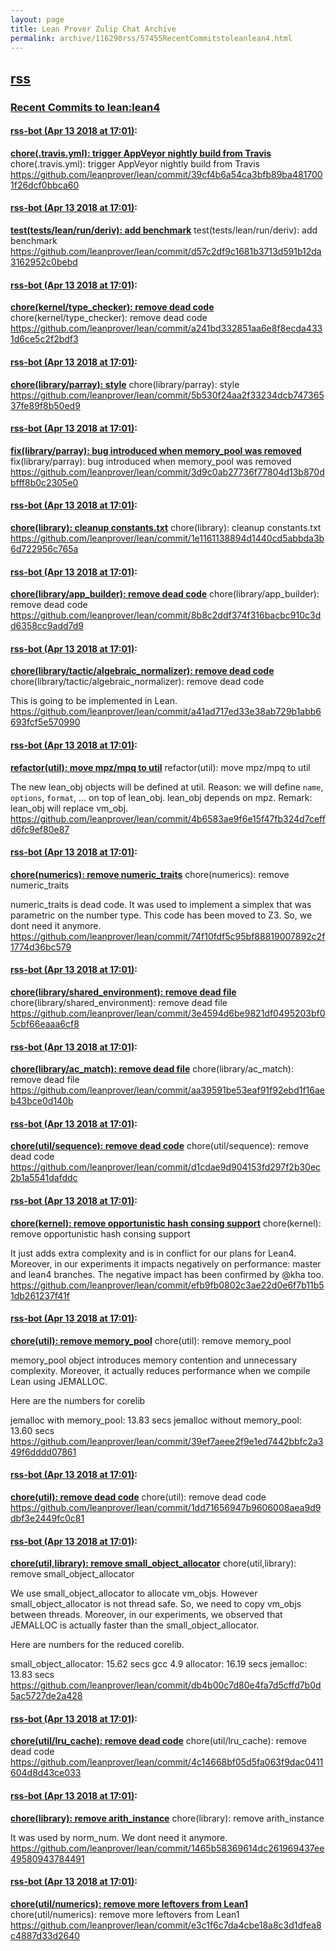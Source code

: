 ```yaml
---
layout: page
title: Lean Prover Zulip Chat Archive 
permalink: archive/116290rss/57455RecentCommitstoleanlean4.html
---
```


## [rss](index.html)
### [Recent Commits to lean:lean4](57455RecentCommitstoleanlean4.html)

#### [rss-bot (Apr 13 2018 at 17:01)](https://leanprover.zulipchat.com/#narrow/stream/116290-rss/topic/Recent%20Commits%20to%20lean%3Alean4/near/125037471):
**[chore(.travis.yml): trigger AppVeyor nightly build from Travis](https://github.com/leanprover/lean/commit/39cf4b6a54ca3bfb89ba4817001f26dcf0bbca60)**
chore(.travis.yml): trigger AppVeyor nightly build from Travis
https://github.com/leanprover/lean/commit/39cf4b6a54ca3bfb89ba4817001f26dcf0bbca60

#### [rss-bot (Apr 13 2018 at 17:01)](https://leanprover.zulipchat.com/#narrow/stream/116290-rss/topic/Recent%20Commits%20to%20lean%3Alean4/near/125037472):
**[test(tests/lean/run/deriv): add benchmark](https://github.com/leanprover/lean/commit/d57c2df9c1681b3713d591b12da3162952c0bebd)**
test(tests/lean/run/deriv): add benchmark
https://github.com/leanprover/lean/commit/d57c2df9c1681b3713d591b12da3162952c0bebd

#### [rss-bot (Apr 13 2018 at 17:01)](https://leanprover.zulipchat.com/#narrow/stream/116290-rss/topic/Recent%20Commits%20to%20lean%3Alean4/near/125037473):
**[chore(kernel/type_checker): remove dead code](https://github.com/leanprover/lean/commit/a241bd332851aa6e8f8ecda4331d6ce5c2f2bdf3)**
chore(kernel/type_checker): remove dead code
https://github.com/leanprover/lean/commit/a241bd332851aa6e8f8ecda4331d6ce5c2f2bdf3

#### [rss-bot (Apr 13 2018 at 17:01)](https://leanprover.zulipchat.com/#narrow/stream/116290-rss/topic/Recent%20Commits%20to%20lean%3Alean4/near/125037474):
**[chore(library/parray): style](https://github.com/leanprover/lean/commit/5b530f24aa2f33234dcb74736537fe89f8b50ed9)**
chore(library/parray): style
https://github.com/leanprover/lean/commit/5b530f24aa2f33234dcb74736537fe89f8b50ed9

#### [rss-bot (Apr 13 2018 at 17:01)](https://leanprover.zulipchat.com/#narrow/stream/116290-rss/topic/Recent%20Commits%20to%20lean%3Alean4/near/125037475):
**[fix(library/parray): bug introduced when memory_pool was removed](https://github.com/leanprover/lean/commit/3d9c0ab27736f77804d13b870dbfff8b0c2305e0)**
fix(library/parray): bug introduced when memory_pool was removed
https://github.com/leanprover/lean/commit/3d9c0ab27736f77804d13b870dbfff8b0c2305e0

#### [rss-bot (Apr 13 2018 at 17:01)](https://leanprover.zulipchat.com/#narrow/stream/116290-rss/topic/Recent%20Commits%20to%20lean%3Alean4/near/125037476):
**[chore(library): cleanup constants.txt](https://github.com/leanprover/lean/commit/1e1161138894d1440cd5abbda3b6d722956c765a)**
chore(library): cleanup constants.txt
https://github.com/leanprover/lean/commit/1e1161138894d1440cd5abbda3b6d722956c765a

#### [rss-bot (Apr 13 2018 at 17:01)](https://leanprover.zulipchat.com/#narrow/stream/116290-rss/topic/Recent%20Commits%20to%20lean%3Alean4/near/125037477):
**[chore(library/app_builder): remove dead code](https://github.com/leanprover/lean/commit/8b8c2ddf374f316bacbc910c3dd6358cc9add7d9)**
chore(library/app_builder): remove dead code
https://github.com/leanprover/lean/commit/8b8c2ddf374f316bacbc910c3dd6358cc9add7d9

#### [rss-bot (Apr 13 2018 at 17:01)](https://leanprover.zulipchat.com/#narrow/stream/116290-rss/topic/Recent%20Commits%20to%20lean%3Alean4/near/125037478):
**[chore(library/tactic/algebraic_normalizer): remove dead code](https://github.com/leanprover/lean/commit/a41ad717ed33e38ab729b1abb6693fcf5e570990)**
chore(library/tactic/algebraic_normalizer): remove dead code

This is going to be implemented in Lean.
https://github.com/leanprover/lean/commit/a41ad717ed33e38ab729b1abb6693fcf5e570990

#### [rss-bot (Apr 13 2018 at 17:01)](https://leanprover.zulipchat.com/#narrow/stream/116290-rss/topic/Recent%20Commits%20to%20lean%3Alean4/near/125037479):
**[refactor(util): move mpz/mpq to util](https://github.com/leanprover/lean/commit/4b6583ae9f6e15f47fb324d7ceffd6fc9ef80e87)**
refactor(util): move mpz/mpq to util

The new lean_obj objects will be defined at util.
Reason: we will define `name`, `options`, `format`, ... on top of lean_obj.
lean_obj depends on mpz.
Remark: lean_obj will replace vm_obj.
https://github.com/leanprover/lean/commit/4b6583ae9f6e15f47fb324d7ceffd6fc9ef80e87

#### [rss-bot (Apr 13 2018 at 17:01)](https://leanprover.zulipchat.com/#narrow/stream/116290-rss/topic/Recent%20Commits%20to%20lean%3Alean4/near/125037480):
**[chore(numerics): remove numeric_traits](https://github.com/leanprover/lean/commit/74f10fdf5c95bf88819007892c2f1774d36bc579)**
chore(numerics): remove numeric_traits

numeric_traits is dead code. It was used to implement a simplex that was
parametric on the number type. This code has been moved to Z3.
So, we dont need it anymore.
https://github.com/leanprover/lean/commit/74f10fdf5c95bf88819007892c2f1774d36bc579

#### [rss-bot (Apr 13 2018 at 17:01)](https://leanprover.zulipchat.com/#narrow/stream/116290-rss/topic/Recent%20Commits%20to%20lean%3Alean4/near/125037481):
**[chore(library/shared_environment): remove dead file](https://github.com/leanprover/lean/commit/3e4594d6be9821df0495203bf05cbf66eaaa6cf8)**
chore(library/shared_environment): remove dead file
https://github.com/leanprover/lean/commit/3e4594d6be9821df0495203bf05cbf66eaaa6cf8

#### [rss-bot (Apr 13 2018 at 17:01)](https://leanprover.zulipchat.com/#narrow/stream/116290-rss/topic/Recent%20Commits%20to%20lean%3Alean4/near/125037482):
**[chore(library/ac_match): remove dead file](https://github.com/leanprover/lean/commit/aa39591be53eaf91f92ebd1f16aeb43bce0d140b)**
chore(library/ac_match): remove dead file
https://github.com/leanprover/lean/commit/aa39591be53eaf91f92ebd1f16aeb43bce0d140b

#### [rss-bot (Apr 13 2018 at 17:01)](https://leanprover.zulipchat.com/#narrow/stream/116290-rss/topic/Recent%20Commits%20to%20lean%3Alean4/near/125037483):
**[chore(util/sequence): remove dead code](https://github.com/leanprover/lean/commit/d1cdae9d904153fd297f2b30ec2b1a5541dafddc)**
chore(util/sequence): remove dead code
https://github.com/leanprover/lean/commit/d1cdae9d904153fd297f2b30ec2b1a5541dafddc

#### [rss-bot (Apr 13 2018 at 17:01)](https://leanprover.zulipchat.com/#narrow/stream/116290-rss/topic/Recent%20Commits%20to%20lean%3Alean4/near/125037484):
**[chore(kernel): remove opportunistic hash consing support](https://github.com/leanprover/lean/commit/efb9fb0802c3ae22d0e6f7b11b51db261237f41f)**
chore(kernel): remove opportunistic hash consing support

It just adds extra complexity and is in conflict for our plans for
Lean4. Moreover, in our experiments it impacts negatively on
performance: master and lean4 branches. The negative impact has been
confirmed by @kha too.
https://github.com/leanprover/lean/commit/efb9fb0802c3ae22d0e6f7b11b51db261237f41f

#### [rss-bot (Apr 13 2018 at 17:01)](https://leanprover.zulipchat.com/#narrow/stream/116290-rss/topic/Recent%20Commits%20to%20lean%3Alean4/near/125037485):
**[chore(util): remove memory_pool](https://github.com/leanprover/lean/commit/39ef7aeee2f9e1ed7442bbfc2a349f6dddd07861)**
chore(util): remove memory_pool

memory_pool object introduces memory contention and unnecessary
complexity. Moreover, it actually reduces performance when we compile
Lean using JEMALLOC.

Here are the numbers for corelib

jemalloc with memory_pool:    13.83 secs
jemalloc without memory_pool: 13.60 secs
https://github.com/leanprover/lean/commit/39ef7aeee2f9e1ed7442bbfc2a349f6dddd07861

#### [rss-bot (Apr 13 2018 at 17:01)](https://leanprover.zulipchat.com/#narrow/stream/116290-rss/topic/Recent%20Commits%20to%20lean%3Alean4/near/125037486):
**[chore(util): remove dead code](https://github.com/leanprover/lean/commit/1dd71656947b9606008aea9d9dbf3e2449fc0c81)**
chore(util): remove dead code
https://github.com/leanprover/lean/commit/1dd71656947b9606008aea9d9dbf3e2449fc0c81

#### [rss-bot (Apr 13 2018 at 17:01)](https://leanprover.zulipchat.com/#narrow/stream/116290-rss/topic/Recent%20Commits%20to%20lean%3Alean4/near/125037487):
**[chore(util,library): remove small_object_allocator](https://github.com/leanprover/lean/commit/db4b00c7d80e4fa7d5cffd7b0d5ac5727de2a428)**
chore(util,library): remove small_object_allocator

We use small_object_allocator to allocate vm_objs.
However small_object_allocator is not thread safe. So, we need to copy
vm_objs between threads. Moreover, in our experiments, we observed that
JEMALLOC is actually faster than the small_object_allocator.

Here are numbers for the reduced corelib.

small_object_allocator:  15.62 secs
gcc 4.9 allocator:       16.19 secs
jemalloc:                13.83 secs
https://github.com/leanprover/lean/commit/db4b00c7d80e4fa7d5cffd7b0d5ac5727de2a428

#### [rss-bot (Apr 13 2018 at 17:01)](https://leanprover.zulipchat.com/#narrow/stream/116290-rss/topic/Recent%20Commits%20to%20lean%3Alean4/near/125037488):
**[chore(util/lru_cache): remove dead code](https://github.com/leanprover/lean/commit/4c14668bf05d5fa063f9dac0411604d8d43ce033)**
chore(util/lru_cache): remove dead code
https://github.com/leanprover/lean/commit/4c14668bf05d5fa063f9dac0411604d8d43ce033

#### [rss-bot (Apr 13 2018 at 17:01)](https://leanprover.zulipchat.com/#narrow/stream/116290-rss/topic/Recent%20Commits%20to%20lean%3Alean4/near/125037489):
**[chore(library): remove arith_instance](https://github.com/leanprover/lean/commit/1465b58369614dc261969437ee49580943784491)**
chore(library): remove arith_instance

It was used by norm_num. We dont need it anymore.
https://github.com/leanprover/lean/commit/1465b58369614dc261969437ee49580943784491

#### [rss-bot (Apr 13 2018 at 17:01)](https://leanprover.zulipchat.com/#narrow/stream/116290-rss/topic/Recent%20Commits%20to%20lean%3Alean4/near/125037490):
**[chore(util/numerics): remove more leftovers from Lean1](https://github.com/leanprover/lean/commit/e3c1f6c7da4cbe18a8c3d1dfea8c4887d33d2640)**
chore(util/numerics): remove more leftovers from Lean1
https://github.com/leanprover/lean/commit/e3c1f6c7da4cbe18a8c3d1dfea8c4887d33d2640

